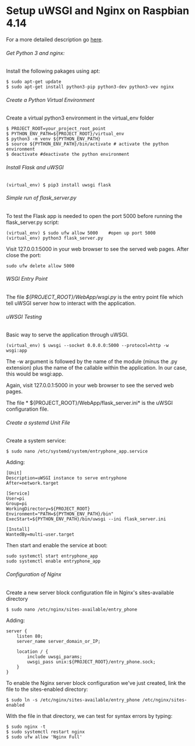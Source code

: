 # Setup uWSGI and Nginx on Raspbian 4.14

For a more detailed description go [here](https://www.digitalocean.com/community/tutorials/how-to-serve-flask-applications-with-uwsgi-and-nginx-on-ubuntu-16-04).

###### Get Python 3 and nginx:
Install the following pakages using apt:
```console
$ sudo apt-get update
$ sudo apt-get install python3-pip python3-dev python3-vev nginx
```

###### Create a Python Virtual Environment
Create a virtual python3 environment in the virtual_env folder
```console
$ PROJECT_ROOT=your_project_root_point
$ PYTHON_ENV_PATH=${PROJECT_ROOT}/virtual_env
$ python3 -m venv ${PYTHON_ENV_PATH}
$ source ${PYTHON_ENV_PATH}/bin/activate # activate the python environment
$ deactivate #deactivate the python environment
```

###### Install Flask and uWSGI
```console
(virtual_env) $ pip3 install uwsgi flask
```

###### Simple run of flask_server.py
To test the Flask app is needed to open the port 5000 before running the flask_server.py script:
```console
(virtual_env) $ sudo ufw allow 5000    #open up port 5000
(virtual_env) python3 flask_server.py
```
Visit 127.0.0.1:5000 in your web browser to see the served web pages.
After close the port:
```console
sudo ufw delete allow 5000
```

###### WSGI Entry Point
The file *${PROJECT_ROOT}/WebApp/wsgi.py* is the entry point file which tell uWSGI server how to interact with the application.

###### uWSGI Testing
Basic way to serve the application through uWSGI.
```console
(virtual_env) $ uwsgi --socket 0.0.0.0:5000 --protocol=http -w wsgi:app
```
The -w argument is followed by the name of the module (minus the .py extension) plus the name of the callable within the application. In our case, this would be wsgi:app.

Again, visit 127.0.0.1:5000 in your web browser to see the served web pages.

The file * ${PROJECT_ROOT}/WebApp/flask_server.ini*  is the uWSGI configuration file.

###### Create a systemd Unit File
Create a system service:
```console
$ sudo nano /etc/systemd/system/entryphone_app.service
```
Adding:
```
[Unit]
Description=uWSGI instance to serve entryphone
After=network.target

[Service]
User=pi
Group=pi
WorkingDirectory=${PROJECT_ROOT}
Environment="PATH=${PYTHON_ENV_PATH}/bin"
ExecStart=${PYTHON_ENV_PATH}/bin/uwsgi --ini flask_server.ini

[Install]
WantedBy=multi-user.target
```

Then start and enable the service at boot:
```console
sudo systemctl start entryphone_app
sudo systemctl enable entryphone_app
```


###### Configuration of Nginx 
Create a new server block configuration file in Nginx's sites-available directory
```console
$ sudo nano /etc/nginx/sites-available/entry_phone
```
Adding:
```
server {
    listen 80;
    server_name server_domain_or_IP;

    location / {
        include uwsgi_params;
        uwsgi_pass unix:${PROJECT_ROOT}/entry_phone.sock;
    }
}
```
To enable the Nginx server block configuration we've just created, link the file to the sites-enabled directory:
```console
$ sudo ln -s /etc/nginx/sites-available/entry_phone /etc/nginx/sites-enabled
```

With the file in that directory, we can test for syntax errors by typing:
```console
$ sudo nginx -t
$ sudo systemctl restart nginx
$ sudo ufw allow 'Nginx Full'
```
